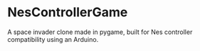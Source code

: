 # NesControllerGame
A space invader clone made in pygame, built for Nes controller compatibility using an Arduino.
